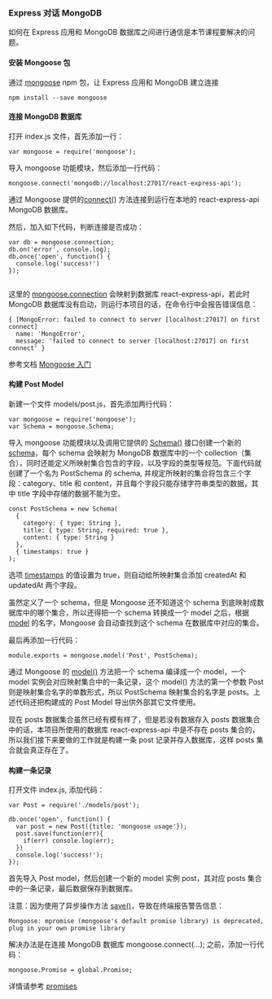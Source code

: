 ### Express 对话 MongoDB

如何在 Express 应用和 MongoDB 数据库之间进行通信是本节课程要解决的问题。

#### 安装 Mongoose 包

通过 [mongoose](https://www.npmjs.com/package/mongoose) npm 包，让 Express 应用和 MongoDB 建立连接

```
npm install --save mongoose

```
#### 连接 MongoDB 数据库

打开 index.js 文件，首先添加一行：

```
var mongoose = require('mongoose');

```
导入 mongoose 功能模块，然后添加一行代码：

```
mongoose.connect('mongodb://localhost:27017/react-express-api');

```
通过 Mongoose 提供的[connect()](http://mongoosejs.com/docs/api.html#index_Mongoose-connect) 方法连接到运行在本地的 react-express-api MongoDB 数据库。

然后，加入如下代码，判断连接是否成功：

```
var db = mongoose.connection;
db.on('error', console.log);
db.once('open', function() {
  console.log('success!')
});


```
这里的 [mongoose.connection](http://mongoosejs.com/docs/api.html#connection_Connection) 会映射到数据库 react-express-api，若此时 MongoDB 数据库没有启动，则运行本项目的话，在命令行中会报告错误信息：

```
{ [MongoError: failed to connect to server [localhost:27017] on first connect]
  name: 'MongoError',
  message: 'failed to connect to server [localhost:27017] on first connect' }

```
参考文档 [Mongoose 入门](http://mongoosejs.com/docs/index.html)

#### 构建 Post Model

新建一个文件 models/post.js，首先添加两行代码：

```
var mongoose = require('mongoose');
var Schema = mongoose.Schema;

```
导入 mongoose 功能模块以及调用它提供的 [Schema()](http://mongoosejs.com/docs/api.html#index_Mongoose-Schema) 接口创建一个新的 [schema](http://mongoosejs.com/docs/guide.html)，每个 schema 会映射为 MongoDB 数据库中的一个 collection（集合），同时还能定义所映射集合包含的字段，以及字段的类型等规范。下面代码就创建了一个名为 PostSchema 的 schema, 并规定所映射的集合将包含三个字段：category、title 和 content，并且每个字段只能存储字符串类型的数据，其中 title 字段中存储的数据不能为空。

```
const PostSchema = new Schema(
  {
    category: { type: String },
    title: { type: String, required: true },
    content: { type: String }
  },
  { timestamps: true }
);

```
选项 [timestamps](http://mongoosejs.com/docs/guide.html#timestamps) 的值设置为 true，则自动给所映射集合添加 createdAt 和 updatedAt 两个字段。

虽然定义了一个 schema，但是 Mongoose 还不知道这个 schema 到底映射成数据库中的哪个集合，所以还得把一个 schema 转换成一个 model 之后，根据 [model](http://mongoosejs.com/docs/models.html) 的名字，Mongoose 会自动查找到这个 schema 在数据库中对应的集合。

最后再添加一行代码：

```
module.exports = mongoose.model('Post', PostSchema);

```
通过 Mongoose 的 [model()](http://mongoosejs.com/docs/api.html#index_Mongoose-model) 方法把一个 schema 编译成一个 model，一个 model 实例会对应映射集合中的一条记录，这个 model() 方法的第一个参数 Post 则是映射集合名字的单数形式，所以 PostSchema 映射集合的名字是 posts。上述代码还把构建成的 Post Model 导出供外部其它文件使用。

现在 posts 数据集合虽然已经有模有样了，但是若没有数据存入 posts 数据集合中的话，本项目所使用的数据库 react-express-api 中是不存在 posts 集合的，所以我们接下来要做的工作就是构建一条 post 记录并存入数据库，这样 posts 集合就会真正存在了。

#### 构建一条记录

打开文件 index.js, 添加代码：

```
var Post = require('./models/post');

db.once('open', function() {
  var post = new Post({title: 'mongoose usage'});
  post.save(function(err){
    if(err) console.log(err);
  })
  console.log('success!');
});

```
首先导入 Post model，然后创建一个新的 model 实例 post，其对应 posts 集合中的一条记录，最后数据保存到数据库。

注意：因为使用了异步操作方法 [save()](http://mongoosejs.com/docs/api.html#model_Model-save)，导致在终端报告警告信息：

```
Mongoose: mpromise (mongoose's default promise library) is deprecated, plug in your own promise library

```
解决办法是在连接 MongoDB 数据库 mongoose.connect(...); 之前，添加一行代码：

```
mongoose.Promise = global.Promise;

```
详情请参考 [promises](http://mongoosejs.com/docs/promises.html)
